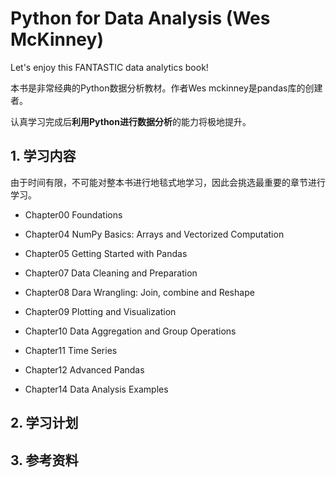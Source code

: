 # Python for Data Analysis (Wes McKinney)

Let's enjoy this FANTASTIC data analytics book! 

本书是非常经典的Python数据分析教材。作者Wes mckinney是pandas库的创建者。

认真学习完成后**利用Python进行数据分析**的能力将极地提升。

## 1. 学习内容

由于时间有限，不可能对整本书进行地毯式地学习，因此会挑选最重要的章节进行学习。

- Chapter00 Foundations

- Chapter04 NumPy Basics: Arrays and Vectorized Computation

- Chapter05 Getting Started with Pandas

- Chapter07 Data Cleaning and Preparation

- Chapter08 Dara Wrangling: Join, combine and Reshape

- Chapter09 Plotting and Visualization

- Chapter10 Data Aggregation and Group Operations

- Chapter11 Time Series

- Chapter12 Advanced Pandas

- Chapter14 Data Analysis Examples

## 2. 学习计划


## 3. 参考资料
